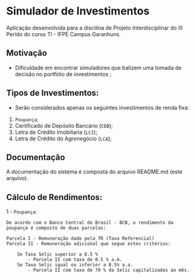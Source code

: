 # Simulador de Investimentos

  Aplicação desenvolvida para a discilina de Projeto Interdisciplinar do III Perído do curso TI - IFPE Campus Garanhuns.


## Motivação

  - Dificuldade em encontrar simuladores que balizem uma tomada de decisão no portfólio de investimentos ;


## Tipos de Investimentos:

  - Serão considerados apenas os seguintes investimentos de renda fixa:

  1. ```Poupança```;
  2. Certificado de Depósito Bancário (```CDB```);
  3. Letra de Crédito Imobilíaria (```LCI```);
  4. Letra de Crédito do Agronegócio (```LCA```);

## Documentação

  A documentação do sistema é composta do arquivo README.md (este arquivo).  


## Cálculo de Rendimentos:


   1 - ``` Poupança ```:

	De acordo com o Banco Central do Brasil - BCB, o rendimento da poupança é composto de duas parcelas:
	
	Parcela I - Remuneração dado pela TR (Taxa Referencial)
	Parcela II - Remuneração adicional que segue estes critérios:
		
		Se Taxa Selic superior a 8.5 %
			- Parcela II com taxa de 0.5 % a.m.
		Se Taxa Selic igual ou inferior a 8.5% a.a.
			- Parcela II com taxa de 70 % da Selic capitalizadas ao mês.

